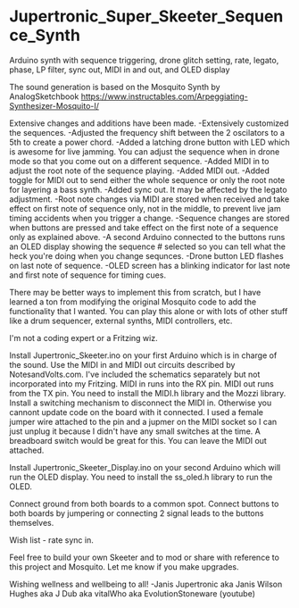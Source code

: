 # Jupertronic_Super_Skeeter_Sequence_Synth
Arduino synth with sequence triggering, drone glitch setting, rate, legato, phase, LP filter, sync out, MIDI in and out, and OLED display

The sound generation is based on the Mosquito Synth by AnalogSketchbook https://www.instructables.com/Arpeggiating-Synthesizer-Mosquito-I/

Extensive changes and additions have been made.
  -Extensively customized the sequences.
  -Adjusted the frequency shift between the 2 oscilators to a 5th to create a power chord.
  -Added a latching drone button with LED which is awesome for live jamming. You can adjust the sequence when in drone mode so that you come out on a different sequence.
  -Added MIDI in to adjust the root note of the sequence playing.
  -Added MIDI out.
  -Added toggle for MIDI out to send either the whole sequence or only the root note for layering a bass synth.
  -Added sync out. It may be affected by the legato adjustment.
  -Root note changes via MIDI are stored when received and take effect on first note of sequence only, not in the middle, to prevent live jam timing accidents when you trigger a change.
  -Sequence changes are stored when buttons are pressed and take effect on the first note of a sequence only as explained above.
  -A second Arduino connected to the buttons runs an OLED display showing the sequence # selected so you can tell what the heck you're doing when you change sequnces. 
  -Drone button LED flashes on last note of sequence. 
  -OLED screen has a blinking indicator for last note and first note of sequence for timing cues.

There may be better ways to implement this from scratch, but I have learned a ton from modifying the original Mosquito code to add the functionality that I wanted. You can play this alone or with lots of other stuff like a drum sequencer, external synths, MIDI controllers, etc. 

I'm not a coding expert or a Fritzing wiz.

Install Jupertronic_Skeeter.ino on your first Arduino which is in charge of the sound. Use the MIDI in and MIDI out circuits described by NotesandVolts.com. I've included the schematics separately but not incorporated into my Fritzing. MIDI in runs into the RX pin. MIDI out runs from the TX pin. You need to install the MIDI.h library and the Mozzi library. Install a switching mechanism to disconnect the MIDI in. Otherwise you cannont update code on the board with it connected. I used a female jumper wire attached to the pin and a jupmer on the MIDI socket so I can just unplug it because I didn't have any small switches at the time. A breadboard switch would be great for this. You can leave the MIDI out attached. 

Install Jupertronic_Skeeter_Display.ino on your second Arduino which will run the OLED display. You need to install the ss_oled.h library to run the OLED. 

Connect ground from both boards to a common spot. Connect buttons to both boards by jumpering or connecting 2 signal leads to the buttons themselves. 

Wish list - rate sync in.

Feel free to build your own Skeeter and to mod or share with reference to this project and Mosquito. Let me know if you make upgrades. 

Wishing wellness and wellbeing to all!
-Janis
Jupertronic aka Janis Wilson Hughes aka J Dub aka vitalWho aka EvolutionStoneware (youtube)
